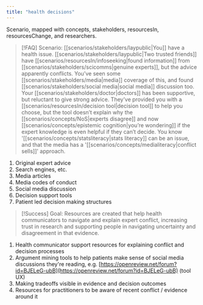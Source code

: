 ```yaml
---
title: "health decisions"
---
```


Scenario, mapped with concepts, stakeholders, resourcesIn, resourcesChange, and researchers.

> [!FAQ] Scenario: 
> [[scenarios/stakeholders/laypublic|You]] have a health issue. [[scenarios/stakeholders/laypublic|Two trusted friends]] have [[scenarios/resourcesIn/infoseeking|found information]] from [[scenarios/stakeholders/scicomms|genuine experts]], but the advice apparently conflicts. You’ve seen some [[scenarios/stakeholders/media|media]] coverage of this, and found [[scenarios/stakeholders/social media|social media]] discussion too. Your [[scenarios/stakeholders/doctor|doctors]] has been supportive, but reluctant to give strong advice. They’ve provided you with a [[scenarios/resourcesIn/decision tool|decision tool]] to help you choose, but the tool doesn’t explain why the [[scenarios/concepts/NoS|experts disagree]] and now [[scenarios/concepts/epistemic cognition|you’re wondering]] if the expert knowledge is even helpful if they can’t decide. You know '[[scenarios/concepts/statsliteracy|stats literacy]] can be an issue, and that the media has a '[[scenarios/concepts/medialiteracy|conflict sells]]' approach.  
> 
1. Original expert advice
2. Search engines, etc.
3. Media articles
4. Media codes of conduct
5. Social media discussion
6. Decision support tools
7. Patient led decision making structures

> [!Success] Goal: 
> Resources are created that help health communicators to navigate and explain expert conflict, increasing trust in research and supporting people in navigating uncertainty and disagreement in that evidence.
> 

1. Health communicator support resources for explaining conflict and decision processes
2. Argument mining tools to help patients make sense of social media discussions they're reading, e.g. [https://openreview.net/forum?id=BJELeG-ubB](https://openreview.net/forum?id=BJELeG-ubB) (tool UX)
3. Making tradeoffs visible in evidence and decision outcomes
4. Resources for practitioners to be aware of recent conflict / evidence around it

